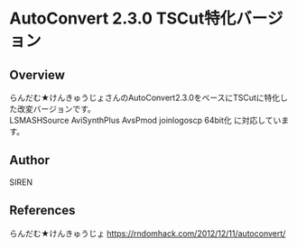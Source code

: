 # AutoConvert 2.3.0 TSCut特化バージョン

## Overview

らんだむ★けんきゅうじょさんのAutoConvert2.3.0をベースにTSCutに特化した改変バージョンです。  
LSMASHSource AviSynthPlus AvsPmod joinlogoscp 64bit化 に対応しています。

<!--  ## Description

## Demo

## Requirement

## Install

## Usage

## Contribution

## Licence -->

## Author
SIREN

## References
らんだむ★けんきゅうじょ <https://rndomhack.com/2012/12/11/autoconvert/>

